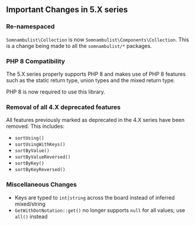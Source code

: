 
## Important Changes in 5.X series

### Re-namespaced

`Somnambulist\Collection` is now `Somnambulist\Components\Collection`. This is a change being
made to all the `somnambulist/*` packages.

### PHP 8 Compatibility

The 5.X series properly supports PHP 8 and makes use of PHP 8 features such as the static return
type, union types and the mixed return type.

PHP 8 is now required to use this library.

### Removal of all 4.X deprecated features

All features previously marked as deprecated in the 4.X series have been removed. This includes:

 * `sortUsing()`
 * `sortUsingWithKeys()`
 * `sortByValue()`
 * `sortByValueReversed()`
 * `sortByKey()`
 * `sortByKeyReversed()`

### Miscellaneous Changes

 * Keys are typed to `int|string` across the board instead of inferred mixed/string
 * `GetWithDotNotation::get()` no longer supports `null` for all values; use `all()` instead
